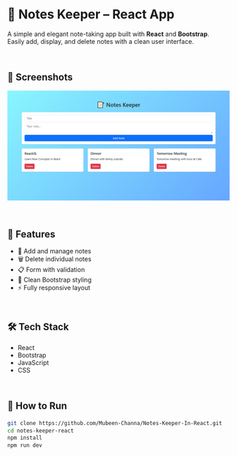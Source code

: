 # 📝 Notes Keeper – React App

A simple and elegant note-taking app built with **React** and **Bootstrap**.  
Easily add, display, and delete notes with a clean user interface.  

<br>

## 📸 Screenshots

![Screenshot](NootesKeeperScreenshot.png)

<br>

## 🚀 Features

- 🧠 Add and manage notes
- 🗑️ Delete individual notes
- 📋 Form with validation
- 🎨 Clean Bootstrap styling
- ⚡ Fully responsive layout

<br>

## 🛠️ Tech Stack

- React
- Bootstrap
- JavaScript
- CSS

<br>

## 🔧 How to Run

```bash
git clone https://github.com/Mubeen-Channa/Notes-Keeper-In-React.git
cd notes-keeper-react
npm install
npm run dev
